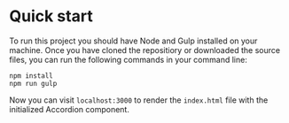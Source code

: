 # Quick start
To run this project you should have Node and Gulp installed on your machine.
Once you have cloned the repositiory or downloaded the source files, you can run the following commands in your command line:

```
npm install
npm run gulp
```

Now you can visit `localhost:3000` to render the `index.html` file with the initialized Accordion component.

